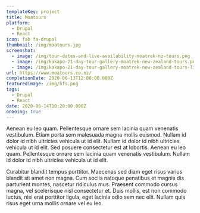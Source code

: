 ```yaml
---
templateKey: project
title: Moatours
platform:
  - Drupal
  - React
icon: fab fa-drupal
thumbnail: /img/moatours.jpg
screenshot:
  - image: /img/tour-dates-and-live-availability-moatrek-nz-tours.png
  - image: /img/kakapo-21-day-tour-gallery-moatrek-new-zealand-tours.png
  - image: /img/kakapo-21-day-tour-gallery-moatrek-new-zealand-tours-lightbox.png
url: https://www.moatours.co.nz/
completionDate: 2020-06-13T12:00:00.000Z
featuredimage: /img/hfs.png
tags:
  - Drupal
  - React
date: 2020-06-14T10:20:00.000Z
onGoing: true
---
```

Aenean eu leo quam. Pellentesque ornare sem lacinia quam venenatis vestibulum. Etiam porta sem malesuada magna mollis euismod. Nullam id dolor id nibh ultricies vehicula ut id elit. Nullam id dolor id nibh ultricies vehicula ut id elit. Sed posuere consectetur est at lobortis. Aenean eu leo quam. Pellentesque ornare sem lacinia quam venenatis vestibulum. Nullam id dolor id nibh ultricies vehicula ut id elit.

Curabitur blandit tempus porttitor. Maecenas sed diam eget risus varius blandit sit amet non magna. Cum sociis natoque penatibus et magnis dis parturient montes, nascetur ridiculus mus. Praesent commodo cursus magna, vel scelerisque nisl consectetur et. Duis mollis, est non commodo luctus, nisi erat porttitor ligula, eget lacinia odio sem nec elit. Nullam quis risus eget urna mollis ornare vel eu leo.